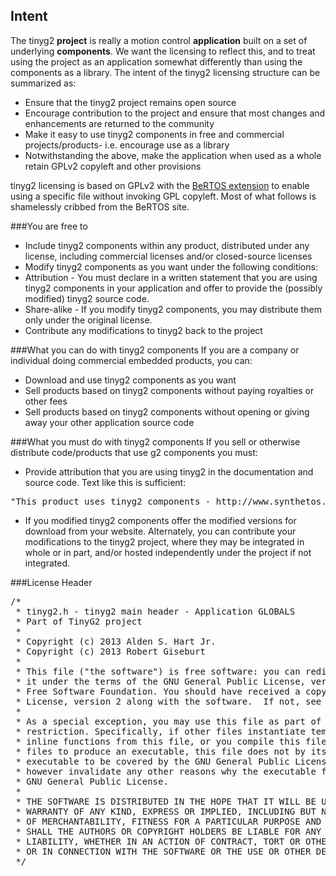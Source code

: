 ## Intent
The tinyg2 **project** is really a motion control **application** built on a set of underlying **components**. We want the licensing to reflect this, and to treat using the project as an application somewhat differently than using the components as a library. The intent of the tinyg2 licensing structure can be summarized as:
* Ensure that the tinyg2 project remains open source
* Encourage contribution to the project and ensure that most changes and enhancements are returned to the community
* Make it easy to use tinyg2 components in free and commercial projects/products- i.e. encourage use as a library
* Notwithstanding the above, make the application when used as a whole retain GPLv2 copyleft and other provisions 

tinyg2 licensing is based on GPLv2 with the [BeRTOS extension](http://www.bertos.org/discover/license) to enable using a specific file without invoking GPL copyleft. Most of what follows is shamelessly cribbed from the BeRTOS site.

###You are free to
* Include tinyg2 components within any product, distributed under any license, including commercial licenses and/or closed-source licenses
* Modify tinyg2 components as you want under the following conditions:
 * Attribution - You must declare in a written statement that you are using tinyg2 components in your application and offer to provide the (possibly modified) tinyg2 source code.
 * Share-alike - If you modify tinyg2 components, you may distribute them only under the original license.
 * Contribute any modifications to tinyg2 back to the project

###What you can do with tinyg2 components
If you are a company or individual doing commercial embedded products, you can:
* Download and use tinyg2 components as you want
* Sell products based on tinyg2 components without paying royalties or other fees
* Sell products based on tinyg2 components without opening or giving away your other application source code

###What you must do with tinyg2 components
If you sell or otherwise distribute code/products that use g2 components you must:
* Provide attribution that you are using tinyg2 in the documentation and source code. Text like this is sufficient:
<pre>
"This product uses tinyg2 components - http://www.synthetos.org), Copyright 2013"
</pre>
* If you modified tinyg2 components offer the modified versions for download from your website. Alternately, you can contribute your modifications to the tinyg2 project, where they may be integrated in whole or in part, and/or hosted independently under the project if not integrated.

###License Header
<pre>
/*
 * tinyg2.h - tinyg2 main header - Application GLOBALS 
 * Part of TinyG2 project
 *
 * Copyright (c) 2013 Alden S. Hart Jr. 
 * Copyright (c) 2013 Robert Giseburt
 *
 * This file ("the software") is free software: you can redistribute it and/or modify 
 * it under the terms of the GNU General Public License, version 2 as published by the 
 * Free Software Foundation. You should have received a copy of the GNU General Public 
 * License, version 2 along with the software.  If not, see <http://www.gnu.org/licenses/>.
 * 
 * As a special exception, you may use this file as part of a software library without 
 * restriction. Specifically, if other files instantiate templates or use macros or
 * inline functions from this file, or you compile this file and link it with  other 
 * files to produce an executable, this file does not by itself cause the resulting 
 * executable to be covered by the GNU General Public License. This exception does not 
 * however invalidate any other reasons why the executable file might be covered by the 
 * GNU General Public License. 
 *
 * THE SOFTWARE IS DISTRIBUTED IN THE HOPE THAT IT WILL BE USEFUL, BUT WITHOUT ANY 
 * WARRANTY OF ANY KIND, EXPRESS OR IMPLIED, INCLUDING BUT NOT LIMITED TO THE WARRANTIES
 * OF MERCHANTABILITY, FITNESS FOR A PARTICULAR PURPOSE AND NONINFRINGEMENT. IN NO EVENT 
 * SHALL THE AUTHORS OR COPYRIGHT HOLDERS BE LIABLE FOR ANY CLAIM, DAMAGES OR OTHER 
 * LIABILITY, WHETHER IN AN ACTION OF CONTRACT, TORT OR OTHERWISE, ARISING FROM, OUT OF 
 * OR IN CONNECTION WITH THE SOFTWARE OR THE USE OR OTHER DEALINGS IN THE SOFTWARE.
 */
</pre>